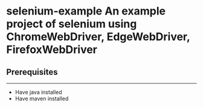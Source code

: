 <h1>selenium-example</h1?
<hr>
An example project of selenium using ChromeWebDriver, EdgeWebDriver, FirefoxWebDriver
<br/>
<h2>Prerequisites</h2>
<hr>
<ul>
<li>Have java installed</li>
<li>Have maven installed</li>
</ul>

